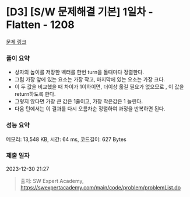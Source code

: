 # [D3] [S/W 문제해결 기본] 1일차 - Flatten - 1208 

[문제 링크](https://swexpertacademy.com/main/code/problem/problemDetail.do?contestProbId=AV139KOaABgCFAYh) 

### 풀이 요약
- 상자의 높이를 저장한 벡터를 한번 turn을 돌때마다 정렬한다.
- 그럼 가장 앞에 있는 요소는 가장 작고, 마지막에 있는 요소는 가장 크다.
- 이 두 값을 비교했을 때 차이가 1이하이면, 더이상 옮길 필요가 없으므로 , 이 값을 return하도록 한다.
- 그렇지 않다면 가장 큰 값은 1줄이고, 가장 작은값은 1 늘린다.
- 다음 턴에서는 이 결과를 다시 오름차순 정렬하여 과정을 반복하면 된다.
  
### 성능 요약

메모리: 13,548 KB, 시간: 64 ms, 코드길이: 627 Bytes

### 제출 일자

2023-12-30 21:27



> 출처: SW Expert Academy, https://swexpertacademy.com/main/code/problem/problemList.do
